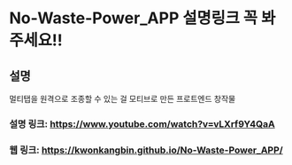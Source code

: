 # No-Waste-Power_APP                설명링크 꼭 봐주세요!!
## 설명
멀티탭을 원격으로 조종할 수 있는 걸 모티브로 만든 프로트엔드 창작물
### 설명 링크: https://www.youtube.com/watch?v=vLXrf9Y4QaA
### 웹 링크: https://kwonkangbin.github.io/No-Waste-Power_APP/
